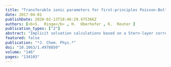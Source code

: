 ```yaml
---
title: "Transferable ionic parameters for first-principles Poisson-Boltzmann solvation calculations: Neutral solutes in aqueous monovalent salt solutions"
date: 2017-04-01
publishDate: 2020-02-13T18:46:29.475366Z
authors: [<b>S.  Ringe</b> , H.  Oberhofer , K.  Reuter ]
publication_types: ["2"]
abstract: "Implicit solvation calculations based on a Stern-layer corrected size-modified Poisson-Boltzmann (SMPB) model are an effective approach to capture electrolytic effects in first-principles electronic structure calculations. For a given salt solution, they require a range of ion-specific parameters, which describe the size of the dissolved ions as well as thickness and shape of the Stern layer. Out of this defined parameter space, we show that the Stern layer thickness expressed in terms of the solute's electron density and the resulting ionic cavity volume completely determine ion effects on the stability of neutral solutes. Using the efficient SMPB functionality of the full-potential density-functional theory package FHI-aims, we derive optimized such Stern layer parameters for neutral solutes in various aqueous monovalent electrolytes. The parametrization protocol relies on fitting to reference Setschenow coefficients that describe solvation free energy changes with ionic strength at low to medium concentrations. The availability of such data for NaCl solutions yields a highly predictive SMPB model that allows to recover the measured Setschenow coefficients with an accuracy that is comparable to prevalent quantitative regression models. Correspondingly derived SMPB parameters for other salts suffer from a much scarcer experimental data base but lead to Stern layer properties that follow a physically reasonable trend with ionic hydration numbers."
featured: false
publication: "*J. Chem. Phys.*"
doi: "10.1063/1.4978850"
volume: "146"
pages: "134103"
---
```


